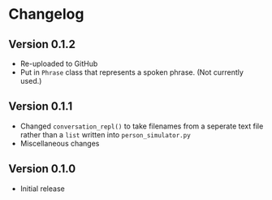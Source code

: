 # Changelog

## Version 0.1.2
- Re-uploaded to GitHub
- Put in `Phrase` class that represents a spoken phrase. (Not currently used.)

## Version 0.1.1
- Changed `conversation_repl()` to take filenames from a seperate text file rather than a `list` written into `person_simulator.py`
- Miscellaneous changes

## Version 0.1.0
- Initial release